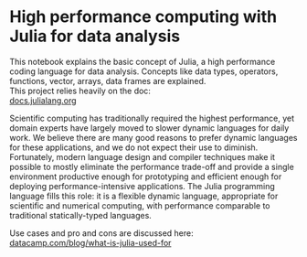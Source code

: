 <h1>High performance computing with Julia for data analysis</h1>


<p>
This notebook explains the basic concept of Julia, a high performance coding language for data analysis.
Concepts like data types, operators, functions, vector, arrays, data frames are explained.<br>
This project relies heavily on the doc:<br>
<a href="https://docs.julialang.org/en/v1/" target=_blank>docs.julialang.org </a>
</p>

<p>
Scientific computing has traditionally required the highest performance, yet domain experts have largely moved to slower dynamic languages for daily work. We believe there are many good reasons to prefer dynamic languages for these applications, and we do not expect their use to diminish. Fortunately, modern language design and compiler techniques make it possible to mostly eliminate the performance trade-off and provide a single environment productive enough for prototyping and efficient enough for deploying performance-intensive applications. The Julia programming language fills this role: it is a flexible dynamic language, appropriate for scientific and numerical computing, with performance comparable to traditional statically-typed languages.
</p>

<p>
Use cases and pro and cons are discussed here:<br>
<a href="https://www.datacamp.com/blog/what-is-julia-used-for">
datacamp.com/blog/what-is-julia-used-for
</a>